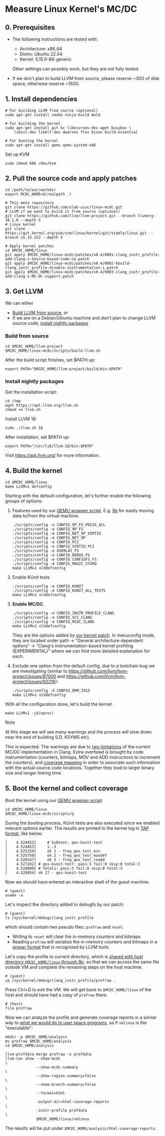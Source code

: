 # Measure Linux Kernel's MC/DC

## 0. Prerequisites

- The following instructions are tested with:
    - Architecture: x86_64
    - Distro: Ubuntu 22.04
    - Kernel: 5.15.0-86-generic

    Other settings can possibly work, but they are not fully tested.

- If we don't plan to build LLVM from source, please reserve ~30G of disk
  space; otherwise reserve ~150G.

## 1. Install dependencies

```shell
# For building LLVM from source (optional)
sudo apt-get install cmake ninja-build mold

# For building the kernel
sudo apt-get install git bc libncurses-dev wget busybox \
    libssl-dev libelf-dev dwarves flex bison build-essential

# For booting the kernel
sudo apt-get install qemu qemu-system-x86
```

Set up KVM

```shell
sudo chmod 666 /dev/kvm
```

## 2. Pull the source code and apply patches

```shell
cd /path/to/our/workdir
export MCDC_HOME=$(realpath .)

# This meta repository
git clone https://github.com/xlab-uiuc/linux-mcdc.git
# LLVM if we want to build it from source (optional)
git clone https://github.com/llvm/llvm-project.git --branch llvmorg-18.1.6 --depth 5
# Linux kernel
git clone https://git.kernel.org/pub/scm/linux/kernel/git/stable/linux.git --branch v5.15.153 --depth 5

# Apply kernel patches
cd $MCDC_HOME/linux
git apply $MCDC_HOME/linux-mcdc/patches/v0.4/0001-clang_instr_profile-add-Clang-s-Source-based-Code-Co.patch
git apply $MCDC_HOME/linux-mcdc/patches/v0.4/0002-kbuild-clang_instr_profile-disable-instrumentation-i.patch
git apply $MCDC_HOME/linux-mcdc/patches/v0.4/0003-clang_instr_profile-add-Clang-s-MC-DC-support.patch
```

## 3. Get LLVM

We can either

- [Build LLVM from source](#build-from-source), or
- If we are on a Debian/Ubuntu machine and don't plan to change LLVM source code, [install nightly packages](#install-nightly-packages)

### Build from source

```shell
cd $MCDC_HOME/llvm-project
$MCDC_HOME/linux-mcdc/scripts/build-llvm.sh
```

After the build script finishes, set $PATH up:

```shell
export PATH="$MCDC_HOME/llvm-project/build/bin:$PATH"
```

### Install nightly packages

Get the installation script:

```shell
cd /tmp
wget https://apt.llvm.org/llvm.sh
chmod +x llvm.sh
```

Install LLVM 18:

```shell
sudo ./llvm.sh 18
```

After installation, set $PATH up:

```shell
export PATH="/usr/lib/llvm-18/bin:$PATH"
```

Visit https://apt.llvm.org/ for more information.

## 4. Build the kernel

```shell
cd $MCDC_HOME/linux
make LLVM=1 defconfig
```

Starting with the default configuration, let's further enable the following
groups of options:

1. Features used by our [QEMU wrapper script](../scripts/q). E.g.
   [9p](https://wiki.qemu.org/Documentation/9p) for easily moving data to/from
   the virtual machine.

    ```shell
    ./scripts/config -e CONFIG_9P_FS_POSIX_ACL
    ./scripts/config -e CONFIG_9P_FS
    ./scripts/config -e CONFIG_NET_9P_VIRTIO
    ./scripts/config -e CONFIG_NET_9P
    ./scripts/config -e CONFIG_PCI
    ./scripts/config -e CONFIG_VIRTIO_PCI
    ./scripts/config -e OVERLAY_FS
    ./scripts/config -e CONFIG_DEBUG_FS
    ./scripts/config -e CONFIG_CONFIGFS_FS
    ./scripts/config -e CONFIG_MAGIC_SYSRQ
    make LLVM=1 olddefconfig
    ```

2. Enable KUnit tests

    ```shell
    ./scripts/config -e CONFIG_KUNIT
    ./scripts/config -e CONFIG_KUNIT_ALL_TESTS
    make LLVM=1 olddefconfig
    ```

3. **Enable MC/DC**.

    ```shell
    ./scripts/config -e CONFIG_INSTR_PROFILE_CLANG
    ./scripts/config -e CONFIG_SCC_CLANG
    ./scripts/config -e CONFIG_MCDC_CLANG
    make LLVM=1 olddefconfig
    ```

    They are the options added by [our kernel patch](../patches/). In menuconfig
    mode, they are located under path -> "General architecture-dependent options"
    -> "Clang's instrumentation-based kernel profiling (EXPERIMENTAL)" where we
    can find more detailed explanation for each.

4. Exclude one option from the default config, due to a toolchain bug we are
   investigating (similar to https://github.com/llvm/llvm-project/issues/87000
   and https://github.com/llvm/llvm-project/issues/92216):

    ```shell
    ./scripts/config -d CONFIG_DRM_I915
    make LLVM=1 olddefconfig
    ```

With all the configuration done, let's build the kernel.

```shell
make LLVM=1 -j$(nproc)
```

> [!NOTE]
>
> At this stage we will see many warnings and the process will slow down near
> the end of building (LD, KSYMS etc).
>
> This is expected. The warnings are due to
> [two limitations](https://releases.llvm.org/18.1.0/tools/clang/docs/SourceBasedCodeCoverage.html#mc-dc-instrumentation)
> of the current MC/DC implementation in Clang.
> Extra overhead is brought by code instrumentation (counters, bitmaps, MOV and
> ADD instructions to increment the counters), and
> [coverage mapping](https://releases.llvm.org/18.1.0/docs/CoverageMappingFormat.html)
> in order to associate such information with the actual source code locations.
> Together they lead to larger binary size and longer linking time.

## 5. Boot the kernel and collect coverage

Boot the kernel using our [QEMU wrapper script](../scripts/q):

```shell
cd $MCDC_HOME/linux
$MCDC_HOME/linux-mcdc/scripts/q
```

During the booting process, KUnit tests are also executed since we enabled
relevant options earlier. The results are printed to the kernel log in
[TAP format](https://testanything.org/), like below:

```text
[    4.524452]     # Subtest: qos-kunit-test
[    4.524453]     1..3
[    4.525259]     ok 1 - freq_qos_test_min
[    4.525750]     ok 2 - freq_qos_test_maxdef
[    4.526547]     ok 3 - freq_qos_test_readd
[    4.527282] # qos-kunit-test: pass:3 fail:0 skip:0 total:3
[    4.528000] # Totals: pass:3 fail:0 skip:0 total:3
[    4.528954] ok 17 - qos-kunit-test
```

Now we should have entered an interactive shell of the guest machine.

```shell
# (guest)
uname -a
```

Let's inspect the directory added to debugfs by our patch:

```shell
# (guest)
ls /sys/kernel/debug/clang_instr_profile
```

which should contain two pseudo files: `profraw` and `reset`.

- Writing to `reset` will clear the in-memory counters and bitmaps
- Reading `profraw` will serialize the in-memory counters and bitmaps in a
  [proper format](https://releases.llvm.org/18.1.0/docs/InstrProfileFormat.html)
  that is recognized by LLVM tools.

Let's copy the profile to current directory, which is [shared with host
directory `$MCDC_HOME/linux` through 9p](../scripts/q#L79-L86), so that we can
access the same file outside VM and complete the remaining steps on the host
machine.

```shell
# (guest)
cp /sys/kernel/debug/clang_instr_profile/profraw .
```

Press Ctrl+D to exit the VM. We will get back to `$MCDC_HOME/linux` of the host
and should have had a copy of `profraw` there.

```shell
# (host)
file profraw
```

Now we can analyze the profile and generate coverage reports in a similar way to
[what we would do to user space programs](https://releases.llvm.org/18.1.0/tools/clang/docs/SourceBasedCodeCoverage.html#creating-coverage-reports),
as if `vmlinux` is the "executable":

```shell
mkdir -p $MCDC_HOME/analysis
mv profraw $MCDC_HOME/analysis
cd $MCDC_HOME/analysis

llvm-profdata merge profraw -o profdata
llvm-cov show --show-mcdc                                                      \
              --show-mcdc-summary                                              \
              --show-region-summary=false                                      \
              --show-branch-summary=false                                      \
              --format=html                                                    \
              -output-dir=html-coverage-reports                                \
              -instr-profile profdata                                          \
              $MCDC_HOME/linux/vmlinux
```

The results will be put under `$MCDC_HOME/analysis/html-coverage-reports`.
